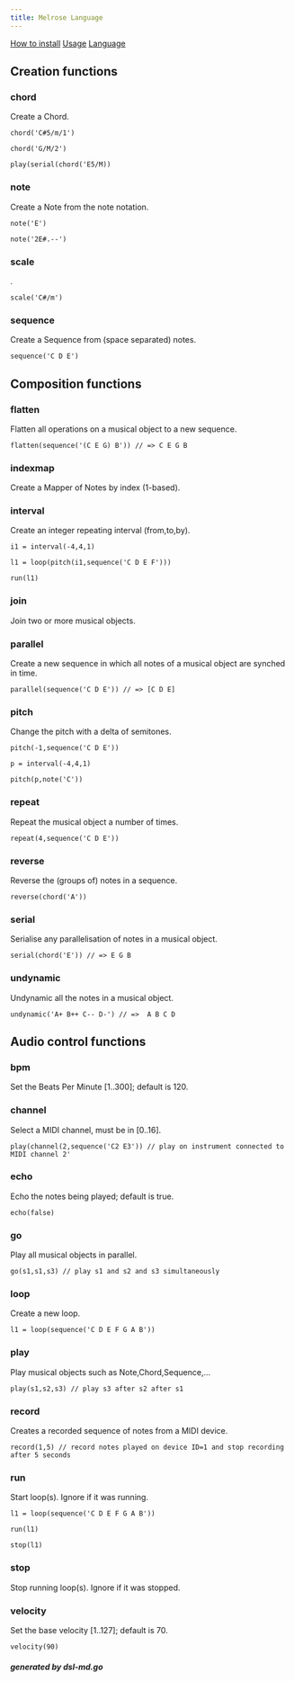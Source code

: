 ```yaml
---
title: Melrose Language
---
```


[How to install](install.html)
[Usage](cli.html)
[Language](dsl.html)

## Creation functions

### chord<a name="chord"></a>
Create a Chord.

	chord('C#5/m/1')

	chord('G/M/2')

	play(serial(chord('E5/M))

### note<a name="note"></a>
Create a Note from the note notation.

	note('E')

	note('2E#.--')

### scale<a name="scale"></a>
.

	scale('C#/m')

### sequence<a name="sequence"></a>
Create a Sequence from (space separated) notes.

	sequence('C D E')


## Composition functions

### flatten<a name="flatten"></a>
Flatten all operations on a musical object to a new sequence.

	flatten(sequence('(C E G) B')) // => C E G B

### indexmap<a name="indexmap"></a>
Create a Mapper of Notes by index (1-based).

	

### interval<a name="interval"></a>
Create an integer repeating interval (from,to,by).

	i1 = interval(-4,4,1)

	l1 = loop(pitch(i1,sequence('C D E F')))

	run(l1)

### join<a name="join"></a>
Join two or more musical objects.

	

### parallel<a name="parallel"></a>
Create a new sequence in which all notes of a musical object are synched in time.

	parallel(sequence('C D E')) // => [C D E]

### pitch<a name="pitch"></a>
Change the pitch with a delta of semitones.

	pitch(-1,sequence('C D E'))

	p = interval(-4,4,1)

	pitch(p,note('C'))

### repeat<a name="repeat"></a>
Repeat the musical object a number of times.

	repeat(4,sequence('C D E'))

### reverse<a name="reverse"></a>
Reverse the (groups of) notes in a sequence.

	reverse(chord('A'))

### serial<a name="serial"></a>
Serialise any parallelisation of notes in a musical object.

	serial(chord('E')) // => E G B

### undynamic<a name="undynamic"></a>
Undynamic all the notes in a musical object.

	undynamic('A+ B++ C-- D-') // =>  A B C D


## Audio control functions

### bpm<a name="bpm"></a>
Set the Beats Per Minute [1..300]; default is 120.

	

### channel<a name="channel"></a>
Select a MIDI channel, must be in [0..16].

	play(channel(2,sequence('C2 E3')) // play on instrument connected to MIDI channel 2'

### echo<a name="echo"></a>
Echo the notes being played; default is true.

	echo(false)

### go<a name="go"></a>
Play all musical objects in parallel.

	go(s1,s1,s3) // play s1 and s2 and s3 simultaneously

### loop<a name="loop"></a>
Create a new loop.

	l1 = loop(sequence('C D E F G A B'))

### play<a name="play"></a>
Play musical objects such as Note,Chord,Sequence,...

	play(s1,s2,s3) // play s3 after s2 after s1

### record<a name="record"></a>
Creates a recorded sequence of notes from a MIDI device.

	record(1,5) // record notes played on device ID=1 and stop recording after 5 seconds

### run<a name="run"></a>
Start loop(s). Ignore if it was running.

	l1 = loop(sequence('C D E F G A B'))

	run(l1)

	stop(l1)

### stop<a name="stop"></a>
Stop running loop(s). Ignore if it was stopped.

	

### velocity<a name="velocity"></a>
Set the base velocity [1..127]; default is 70.

	velocity(90)


##### generated by dsl-md.go
